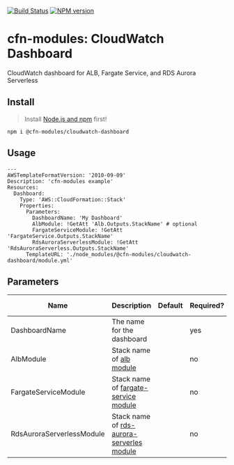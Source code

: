 [![Build Status](https://travis-ci.org/cfn-modules/cloudwatch-dashboard.svg?branch=master)](https://travis-ci.org/cfn-modules/cloudwatch-dashboard)
[![NPM version](https://img.shields.io/npm/v/@cfn-modules/cloudwatch-dashboard.svg)](https://www.npmjs.com/package/@cfn-modules/cloudwatch-dashboard)

# cfn-modules: CloudWatch Dashboard

CloudWatch dashboard for ALB, Fargate Service, and RDS Aurora Serverless

## Install

> Install [Node.js and npm](https://nodejs.org/) first!

```
npm i @cfn-modules/cloudwatch-dashboard
```

## Usage

```
---
AWSTemplateFormatVersion: '2010-09-09'
Description: 'cfn-modules example'
Resources:
  Dashboard:
    Type: 'AWS::CloudFormation::Stack'
    Properties:
      Parameters:
        DashboardName: 'My Dashboard'
        AlbModule: !GetAtt 'Alb.Outputs.StackName' # optional
        FargateServiceModule: !GetAtt 'FargateService.Outputs.StackName'
        RdsAuroraServerlessModule: !GetAtt 'RdsAuroraServerless.Outputs.StackName'
      TemplateURL: './node_modules/@cfn-modules/cloudwatch-dashboard/module.yml'
```

## Parameters

<table>
  <thead>
    <tr>
      <th>Name</th>
      <th>Description</th>
      <th>Default</th>
      <th>Required?</th>
      <th>Allowed values</th>
    </tr>
  </thead>
  <tbody>
    <tr>
      <td>DashboardName</td>
      <td>The name for the dashboard</td>
      <td></td>
      <td>yes</td>
      <td></td>
    </tr>
    <tr>
      <td>AlbModule</td>
      <td>Stack name of <a href="https://www.npmjs.com/package/@cfn-modules/alb">alb module</a></td>
      <td></td>
      <td>no</td>
      <td></td>
    </tr>
    <tr>
      <td>FargateServiceModule</td>
      <td>Stack name of <a href="https://www.npmjs.com/package/@cfn-modules/fargate-service">fargate-service module</a></td>
      <td></td>
      <td>no</td>
      <td></td>
    </tr>
    <tr>
      <td>RdsAuroraServerlessModule</td>
      <td>Stack name of <a href="https://www.npmjs.com/package/@cfn-modules/rds-aurora-serverles">rds-aurora-serverles module</a></td>
      <td></td>
      <td>no</td>
      <td></td>
    </tr>
  </tbody>
</table>
